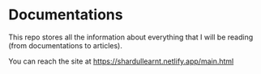 # Documentations
This repo stores all the information about everything that I will be reading (from documentations to articles).

You can reach the site at https://shardullearnt.netlify.app/main.html